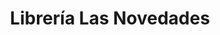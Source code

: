 ---
title: "Librería Las Novedades"
url: /caracas/libreria-las-novedades-av-rio-caura/
shop: libros
---